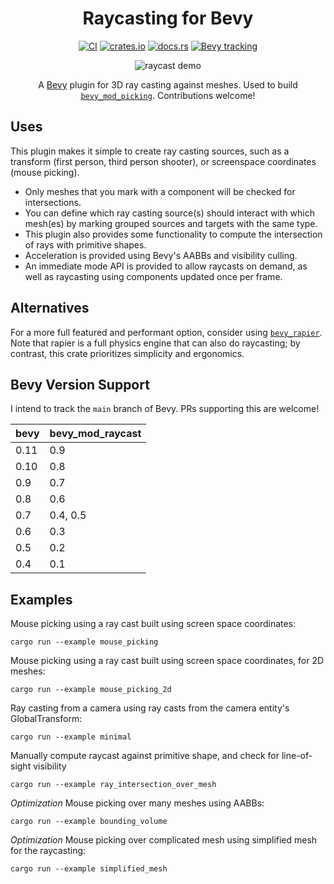 <div align="center">

# Raycasting for Bevy
  
[![CI](https://github.com/aevyrie/bevy_mod_raycast/workflows/CI/badge.svg?branch=master)](https://github.com/aevyrie/bevy_mod_raycast/actions?query=workflow%3A%22CI%22+branch%3Amaster)
[![crates.io](https://img.shields.io/crates/v/bevy_mod_raycast)](https://crates.io/crates/bevy_mod_raycast)
[![docs.rs](https://docs.rs/bevy_mod_raycast/badge.svg)](https://docs.rs/bevy_mod_raycast)
[![Bevy tracking](https://img.shields.io/badge/Bevy%20tracking-main-lightblue)](https://github.com/bevyengine/bevy/blob/main/docs/plugins_guidelines.md#main-branch-tracking)

![raycast demo](https://github.com/aevyrie/bevy_mod_raycast/assets/2632925/4a1019d3-cbfa-4b20-b5c9-19a71ca09e04)

A [Bevy](https://github.com/bevyengine/bevy) plugin for 3D ray casting against meshes. Used to build [`bevy_mod_picking`](https://github.com/aevyrie/bevy_mod_picking). Contributions welcome!
  
</div>

## Uses

This plugin makes it simple to create ray casting sources, such as a transform (first person, third person shooter), or screenspace coordinates (mouse picking).

- Only meshes that you mark with a component will be checked for intersections.
- You can define which ray casting source(s) should interact with which mesh(es) by marking grouped sources and targets with the same type. 
- This plugin also provides some functionality to compute the intersection of rays with primitive shapes.
- Acceleration is provided using Bevy's AABBs and visibility culling.
- An immediate mode API is provided to allow raycasts on demand, as well as raycasting using components updated once per frame.

## Alternatives

For a more full featured and performant option, consider using [`bevy_rapier`](https://github.com/dimforge/bevy_rapier). Note that rapier is a full physics engine that can also do raycasting; by contrast, this crate prioritizes simplicity and ergonomics.

## Bevy Version Support

I intend to track the `main` branch of Bevy. PRs supporting this are welcome! 

| bevy | bevy_mod_raycast |
| ---- | ---------------- |
| 0.11 | 0.9              |
| 0.10 | 0.8              |
| 0.9  | 0.7              |
| 0.8  | 0.6              |
| 0.7  | 0.4, 0.5         |
| 0.6  | 0.3              |
| 0.5  | 0.2              |
| 0.4  | 0.1              |

## Examples

Mouse picking using a ray cast built using screen space coordinates:

```shell
cargo run --example mouse_picking
```

Mouse picking using a ray cast built using screen space coordinates, for 2D meshes:

```shell
cargo run --example mouse_picking_2d
```

Ray casting from a camera using ray casts from the camera entity's GlobalTransform:

```shell
cargo run --example minimal
```

Manually compute raycast against primitive shape, and check for line-of-sight visibility
```shell
cargo run --example ray_intersection_over_mesh
```

*Optimization* Mouse picking over many meshes using AABBs:

```shell
cargo run --example bounding_volume
```

*Optimization* Mouse picking over complicated mesh using simplified mesh for the raycasting:

```shell
cargo run --example simplified_mesh
```
